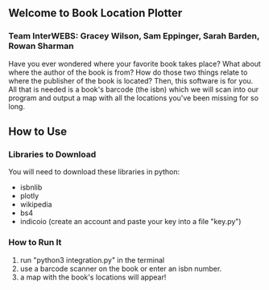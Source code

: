 ## Welcome to Book Location Plotter
### **Team InterWEBS**: Gracey Wilson, Sam Eppinger, Sarah Barden, Rowan Sharman
Have you ever wondered where your favorite book takes place? What about where the author of the book is from? How do those two things relate to where the publisher of the book is located? Then, this software is for you. All that is needed is a book's barcode (the isbn) which we will scan into our program and output a map with all the locations you've been missing for so long.

## How to Use

### Libraries to Download
You will need to download these libraries in python:
- isbnlib
- plotly
- wikipedia
- bs4
- indicoio (create an account and paste your key into a file "key.py")

### How to Run It
1. run "python3 integration.py" in the terminal
2. use a barcode scanner on the book or enter an isbn number.
3. a map with the book's locations will appear!

